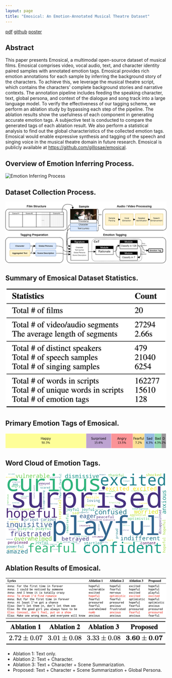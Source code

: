 ```yaml
---
layout: page
title: "Emosical: An Emotion-Annotated Musical Theatre Dataset"
---
```


<a href='pdfs/emosical.pdf'>pdf</a> <a href='https://github.com/gillosae/emosical'>github</a> <a href='images/emosical_poster.png'>poster</a> 

## Abstract
This paper presents Emosical, a multimodal open-source dataset of musical films. Emosical comprises video, vocal audio, text, and character identity paired samples with annotated emotion tags. Emosical provides rich emotion annotations for each sample by inferring the background story of the characters. To achieve this, we leverage the musical theatre script, which contains the characters' complete background stories and narrative contexts. The annotation pipeline includes feeding the speaking character, text, global persona, and context of the dialogue and song track into a large language model. To verify the effectiveness of our tagging scheme, we perform an ablation study by bypassing each step of the pipeline. The ablation results show the usefulness of each component in generating accurate emotion tags. A subjective test is conducted to compare the generated tags of each ablation result. We also perform a statistical analysis to find out the global characteristics of the collected emotion tags. Emosical would enable expressive synthesis and tagging of the speech and singing voice in the musical theatre domain in future research. Emosical is publicly available at https://github.com/gillosae/emosical.

## Overview of Emotion Inferring Process.
![Emotion Inferring Process](/images/what3.png)

## Dataset Collection Process.
![Dataset Collection Process](/images/emosical_data_collection4.png)

## Summary of Emosical Dataset Statistics.
![Emosical Statistics](/images/emosical_statistics.png)

## Primary Emotion Tags of Emosical.
![Primary Emotions of Emosical](/images/primary_bar.png)

## Word Cloud of Emotion Tags.
![Word cloud of Emosical](/images/emotion_wordcloud.png)

## Ablation Results of Emosical.
![Emosical Ablation Results](/images/emosical_ablation.png)
![Emosical Ablation MOS Results](/images/emosical_ablation_mos.png)
- Ablation 1: Text only. 
- Ablation 2: Text + Character. 
- Ablation 3: Text + Character + Scene Summarization.
- Proposed: Text + Character + Scene Summarization + Global Persona.